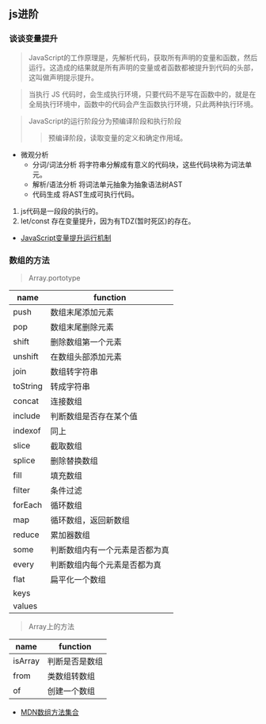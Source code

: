 ## js进阶

### 谈谈变量提升
> JavaScript的工作原理是，先解析代码，获取所有声明的变量和函数，然后运行。这造成的结果就是所有声明的变量或者函数都被提升到代码的头部，这叫做声明提示提升。

> 当执行 JS 代码时，会生成执行环境，只要代码不是写在函数中的，就是在全局执行环境中，函数中的代码会产生函数执行环境，只此两种执行环境。

> JavaScript的运行阶段分为预编译阶段和执行阶段
>> 预编译阶段，读取变量的定义和确定作用域。

* 微观分析
  - 分词/词法分析 将字符串分解成有意义的代码块，这些代码块称为词法单元。
  - 解析/语法分析 将词法单元抽象为抽象语法树AST
  - 代码生成      将AST生成可执行代码。

1. js代码是一段段的执行的。
2. let/const 存在变量提升，因为有TDZ(暂时死区)的存在。

* [JavaScript变量提升运行机制](https://juejin.im/post/5d79b9f351882507ba226047)

### 数组的方法
> Array.portotype

|name| function|
|--|--|
| push | 数组末尾添加元素 |
| pop  | 数组末尾删除元素 |
| shift| 删除数组第一个元素  |
| unshift| 在数组头部添加元素 |
| join | 数组转字符串|
| toString | 转成字符串 |
| concat | 连接数组 |
| include | 判断数组是否存在某个值|
| indexof| 同上|
| slice | 截取数组 |
| splice | 删除替换数组 |
| fill | 填充数组 |
| filter | 条件过滤 |
| forEach | 循环数组|
| map | 循环数组，返回新数组 |
| reduce | 累加器数组 |
| some | 判断数组内有一个元素是否都为真 |
| every | 判断数组内每个元素是否都为真 |
| flat | 扁平化一个数组 |
| keys | |
| values| |
> Array上的方法

|name| function|
|--|--|
| isArray| 判断是否是数组 |
| from | 类数组转数组 |
| of | 创建一个数组 |


* [MDN数组方法集合](https://developer.mozilla.org/zh-CN/docs/Web/JavaScript/Reference/Global_Objects/Array)